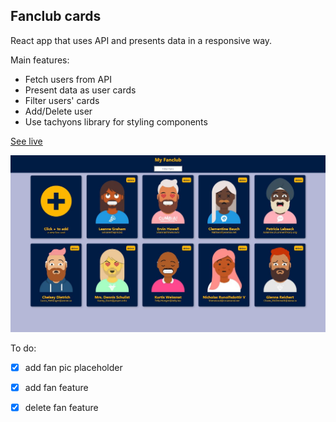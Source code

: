 ## Fanclub cards

React app that uses API and presents data in a responsive way.   

Main features:
- Fetch users from API
- Present data as user cards
- Filter users' cards
- Add/Delete user
- Use tachyons library for styling components

[See live](https://miloszcwen.github.io/fans/)

![App screenshot](/public/fans.jpg)

To do:
- [x] add fan pic placeholder
- [x] add fan feature
- [x] delete fan feature


